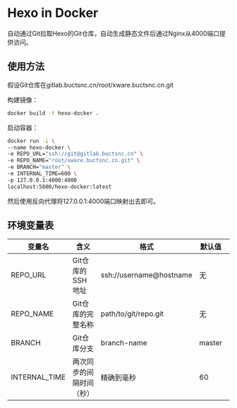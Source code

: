 # Hexo in Docker

自动通过Git拉取Hexo的Git仓库，自动生成静态文件后通过Nginx从4000端口提供访问。

## 使用方法

假设Git仓库在gitlab.buctsnc.cn/root/xware.buctsnc.cn.git

构建镜像：

```bash
docker build -t hexo-docker .
```

启动容器：

```bash
docker run -i \
--name hexo-docker \
-e REPO_URL="ssh://git@gitlab.buctsnc.cn" \
-e REPO_NAME="root/xware.buctsnc.cn.git" \
-e BRANCH="master" \
-e INTERNAL_TIME=600 \
-p 127.0.0.1:4000:4000
localhost:5000/hexo-docker:latest
```

然后使用反向代理将127.0.0.1:4000端口映射出去即可。

## 环境变量表

变量名|含义|格式|默认值|例子
---|---|---|---|---
REPO_URL|Git仓库的SSH地址|ssh://username@hostname|无|ssh://git@gitlab.buctsnc.cn
REPO_NAME|Git仓库的完整名称|path/to/git/repo.git|无|root/xware.buctsnc.cn
BRANCH|Git仓库分支|branch-name|master|master
INTERNAL_TIME|两次同步的间隔时间（秒）|精确到毫秒|60|600
